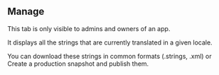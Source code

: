 ## Manage

This tab is only visible to admins and owners of an app.

It displays all the strings that are currently translated in a given locale. 

You can download these strings in common formats (.strings, .xml) or
Create a production snapshot and publish them.